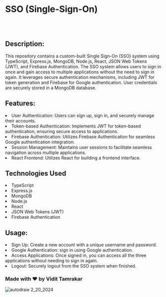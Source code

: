 # SSO (Single-Sign-On)
<br>

<br>

## Description:
This repository contains a custom-built Single Sign-On (SSO) system using TypeScript, Express.js, MongoDB, Node.js, React, JSON Web Tokens (JWT), and Firebase Authentication. The SSO system allows users to sign in once and gain access to multiple applications without the need to sign in again. It leverages secure authentication mechanisms, including JWT for token generation and Firebase for Google authentication. User credentials are securely stored in a MongoDB database.

## Features:

<li>User Authentication: Users can sign up, sign in, and securely manage their accounts. </li>
<li>Token-based Authentication: Implements JWT for token-based authentication, ensuring secure access to applications.</li>
<li>Firebase Authentication: Utilizes Firebase Authentication for seamless Google authentication integration.</li>
<li>Session Management: Maintains user sessions to facilitate seamless navigation across multiple applications.</li>
<li>React Frontend: Utilizes React for building a  frontend interface.</li>

## Technologies Used
<li>TypeScript</li>
<li>Express.js</li>
<li>MongoDB</li>
<li>Node.js</li>
<li>React</li>
<li>JSON Web Tokens (JWT)</li>
<li>Firebase Authentication</li>




## Usage:
<li>Sign Up: Create a new account with a unique username and password.</li>
<li>Google Authentication:  sign in using Google authentication.</li>
<li>Access Applications: Once signed in, you can access all the three applications without needing to sign in again.</li>
<li>Logout: Securely logout from the SSO system when finished.</li>

### Made with ❤️ by Vidit Tamrakar


![autodraw 2_20_2024](https://github.com/Vidittamrakar21/SSO_Server/assets/114985411/9ac171d7-3c9d-42fc-9ae7-13622605be7e)
